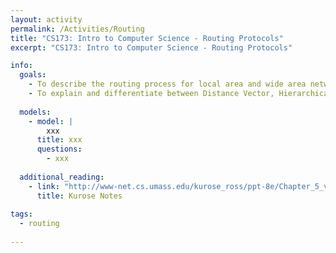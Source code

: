 ```yaml
---
layout: activity
permalink: /Activities/Routing
title: "CS173: Intro to Computer Science - Routing Protocols"
excerpt: "CS173: Intro to Computer Science - Routing Protocols"

info:
  goals: 
    - To describe the routing process for local area and wide area networks
    - To explain and differentiate between Distance Vector, Hierarchical, and BGP routing protocols
    
  models:
    - model: |
        xxx
      title: xxx
      questions:
        - xxx
        
  additional_reading:
    - link: "http://www-net.cs.umass.edu/kurose_ross/ppt-8e/Chapter_5_v8.0.pptx"  
      title: Kurose Notes
          
tags:
  - routing
 
---
```


